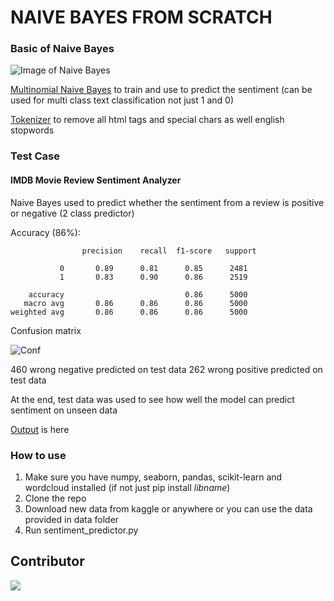 # NAIVE BAYES FROM SCRATCH

### Basic of Naive Bayes

![Image of Naive Bayes](https://miro.medium.com/max/792/1*9lA2z-Yz254sXCyHqYMoeQ.png)

[Multinomial Naive Bayes](https://github.com/fadilparves/naive_bayes_sentiment/blob/master/naive_bayes.py) to train and use to predict the sentiment (can be used for multi class text classification not just 1 and 0)

[Tokenizer](https://github.com/fadilparves/naive_bayes_sentiment/blob/master/tokenizer.py) to remove all html tags and special chars as well english stopwords

### Test Case

#### IMDB Movie Review Sentiment Analyzer

Naive Bayes used to predict whether the sentiment from a review is positive or negative (2 class predictor)

Accuracy (86%):

```
                precision    recall  f1-score   support

           0       0.89      0.81      0.85      2481
           1       0.83      0.90      0.86      2519

    accuracy                           0.86      5000
   macro avg       0.86      0.86      0.86      5000
weighted avg       0.86      0.86      0.86      5000
```

Confusion matrix

![Conf](https://github.com/fadilparves/naive_bayes_sentiment/blob/master/output/confusion_matrix.png)

460 wrong negative predicted on test data
262 wrong positive predicted on test data

At the end, test data was used to see how well the model can predict sentiment on unseen data

[Output](https://raw.githubusercontent.com/fadilparves/naive_bayes_sentiment/master/output/test_data_with_sentiment.csv) is here

### How to use

1. Make sure you have numpy, seaborn, pandas, scikit-learn and wordcloud installed (if not just pip install _libname_)
2. Clone the repo
3. Download new data from kaggle or anywhere or you can use the data provided in data folder
4. Run sentiment_predictor.py

## Contributor
<a href="https://github.com/fadilparves/naive_bayes_sentiment/graphs/contributors">
  <img src="https://contributors-img.web.app/image?repo=fadilparves/naive_bayes_sentiment" />
</a>
